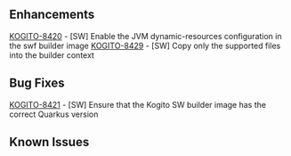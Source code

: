 <!-- Keep them in alphabetical order -->
## Enhancements
[KOGITO-8420](https://issues.redhat.com/browse/KOGITO-8420) - [SW] Enable the JVM dynamic-resources configuration in the swf builder image
[KOGITO-8429](https://issues.redhat.com/browse/KOGITO-8429) - [SW] Copy only the supported files into the builder context

## Bug Fixes
[KOGITO-8421](https://issues.redhat.com/browse/KOGITO-8421) - [SW] Ensure that the Kogito SW builder image has the correct Quarkus version

## Known Issues

